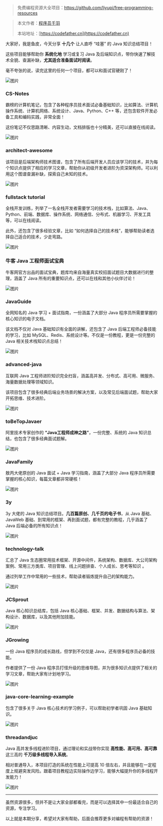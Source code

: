 > 免费编程资源大全项目：https://github.com/liyupi/free-programming-resources

> 本文作者：[程序员千羽](https://yuyuanweb.feishu.cn/wiki/Abldw5WkjidySxkKxU2cQdAtnah)
>
> 本站地址：[https://codefather.cn](https://codefather.cn)

大家好，我是鱼皮，今天分享 **十几个** 让人直呼 “哇塞” 的 Java 知识总结项目！

这些项目能够帮助你 **系统化地** 学习或复习 Java 及后端知识点，带你快速了解技术全貌、查漏补缺，**尤其适合准备面试时阅读**。

毫不夸张的说，读完这里的任何一个项目，都可以和面试官硬刚了！

![图片](https://pic.yupi.icu/5563/202311091038031.jpeg)

### CS-Notes

霸榜的计算机笔记，包含了各种程序员技术面试必备基础知识，比如算法、计算机操作系统、计算机网络、系统设计、Java、Python、C++ 等，还包含软件开发必备工具和编码实践，非常全面！

这份笔记不仅思路清晰、内容生动，文档排版也十分精美，还可以直接在线阅读。

![图片](https://pic.yupi.icu/5563/202311091038044.png)

### architect-awesome

该项目是后端架构师技术图谱，包含了所有后端开发人员应该学习的技术，并为每个知识点提供了相应的学习文章，帮助你从初级开发者进阶为资深架构师。可以利用这个图谱查漏补缺，探索自己未知的技术。

![图片](https://pic.yupi.icu/5563/202311091038028.png)

### fullstack tutorial

全栈开发训练，列举了一名全栈开发者需要学习的技术栈，比如算法、Java、Python、前端、数据库、操作系统、网络通信、分布式、机器学习、开发工具等，可以在线阅读。

此外，还包含了很多经验文章，比如 “如何选择自己的技术栈”，能够帮助读者选择自己适合的技术，少走弯路。

![图片](https://pic.yupi.icu/5563/202311091038053.png)

### 牛客 Java 工程师面试宝典

牛客网官方出品的面试宝典，题库均来自海量真实校招面试题目大数据进行的整理，涵盖了 Java 所有的重要知识点，还可以在线和其他小伙伴讨论！

![图片](https://pic.yupi.icu/5563/202311091038075.png)

### JavaGuide

全网知名的 Java 学习 + 面试指南，一份涵盖了大部分 Java 程序员所需要掌握的核心知识的电子文档。

该文档不仅对 Java 基础知识有全面的讲解，还包含了 Java 后端工程师必备技能的学习，比如 MySQL、Redis、系统设计等。不仅是一份教程，更是一份完整的 Java 相关技术栈知识点总结！

![图片](https://pic.yupi.icu/5563/202311091038086.png)

### advanced-java

互联网 Java 工程师进阶知识完全扫盲，涵盖高并发、分布式、高可用、微服务、海量数据处理等领域知识。

该项目包含了很多经典后端业务场景的解决方案，以及常见后端面试题，帮助大家开拓思维、技术进阶。

![图片](https://pic.yupi.icu/5563/202311091038482.png)

### toBeTopJavaer

阿里技术专家创作的 **“Java工程师成神之路”**，一份完整、系统的 Java 知识总结，也包含了很多经典面试题解。

![图片](https://pic.yupi.icu/5563/202311091038518.png)

### JavaFamily

敖丙大佬原创的 Java 面试 + Java 学习指南，涵盖了大部分 Java 程序员所需要掌握的核心知识，每篇文章都非常硬核！

![图片](https://pic.yupi.icu/5563/202311091038542.png)

### 3y

3y 大佬的 Java 知识总结项目。**几百篇原创、几千页的电子书**，从 Java 基础、JavaWeb 基础、到常用的框架、再到面试题，都有完整的教程，几乎涵盖了 Java 后端必备的所有知识点！

![图片](https://pic.yupi.icu/5563/202311091038547.png)

### technology-talk

汇总了 Java 生态圈常用技术框架、开源中间件，系统架构、数据库、大公司架构案例、常用三方类库、项目管理、线上问题排查、个人成长、思考等知识 。

通过列举工作中常用的一些技术，帮助读者锻炼提升自己的架构能力。

![图片](https://pic.yupi.icu/5563/202311091038549.png)

### JCSprout

Java 核心知识总结库，包括 Java 核心基础、框架、并发、数据结构与算法、架构设计、数据库，以及其他附加技能。

![图片](https://pic.yupi.icu/5563/202311091038687.png)

### JGrowing

一份 Java 程序员的成长路线，但学到不仅仅是 Java，还有很多程序员必备的技能。

作者提供了一份 Java 程序员打怪升级的思维导图，并为很多知识点提供了相关的学习文章，帮助大家有计划地学习。

![图片](https://pic.yupi.icu/5563/202311091038980.png)

### java-core-learning-example

包含了很多关于 Java 核心技术的学习例子，可以帮助初学者巩固 Java 基础知识。

![图片](https://pic.yupi.icu/5563/202311091038017.png)

### threadandjuc

Java 高并发多线程进阶项目，通过理论和实战带你实现 **高性能、高可用、高可靠** 这三高的 **千万级多线程导入系统**。

相对普通导入，本项目打造的系统在性能上可提高 10 倍左右，并且能够在一定程度上规避突发风险。跟着项目教程边实际操作边学习，能够大幅提升你的多线程开发能力！

![图片](https://pic.yupi.icu/5563/202311091038011.png)

------

虽然资源很多，但并不是让大家全部都看完，而是可以选择其中一份最适合自己的资源，专注学习。

以上就是本期分享，希望对大家有帮助，后面会推荐更多对编程有帮助的资源！

